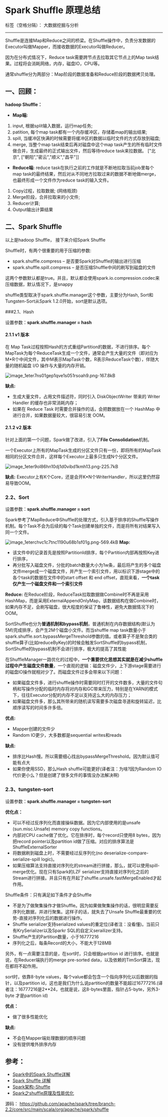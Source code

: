 ﻿# Spark Shuffle 原理总结

标签（空格分隔）： 大数据挖掘与分析

---

Shuffle是连接Map和Reduce之间的桥梁。在Shuffle操作中，负责分发数据的Executor叫做Mapper，而接收数据的Executor叫做Reducer。

因为在分布式情况下，Reduce task需要跨节点去拉取其它节点上的Map task结果。过程将会消耗网络，内存，磁盘IO，CPU等。

通常shuffle分为两部分：Map阶段的数据准备和Reduce阶段的数据拷贝处理。



## 一、回顾：

**hadoop Shuffle：**

- **Map端:**
1. input, 根据split输入数据，运行map任务;
2. patition, 每个map task都有一个内存缓冲区，存储着map的输出结果;
3. spill, 当缓冲区快满的时候需要将缓冲区的数据以临时文件的方式存放到磁盘;
4. merge, 当整个map task结束后再对磁盘中这个map task产生的所有临时文件做合并，生成最终的正式输出文件，然后等待reduce task来拉数据。
    ["北京", ["朝阳","密云","顺义","昌平"]]

- **Reduce端:**
reduce task在执行之前的工作就是不断地拉取当前job里每个map task的最终结果，然后对从不同地方拉取过来的数据不断地做merge，也最终形成一个文件作为reduce task的输入文件。
1. Copy过程，拉取数据; (网络瓶颈)
2. Merge阶段，合并拉取来的小文件;
3. Reducer计算;
4. Output输出计算结果

## 二、Spark Shuffle

以上是hadoop Shuffle， 接下来介绍Spark Shuffle

Shuffle时，有两个很重要的用于压缩的参数:

- spark.shuffle.compress – 是否要Spark对Shuffle的输出进行压缩
- spark.shuffle.spill.compress – 是否压缩Shuffle中间的刷写到磁盘的文件

这两个参数默认都是true。并且，默认都会使用spark.io.compression.codec来压缩数据，默认情况下，是snappy

shuffle类型取决于spark.shuffle.manager这个参数，主要分为Hash, Sort和Tungsten-Sort从Spark 1.2.0开始，sort是默认选项。

###2.1、Hash

设置参数：**spark.shuffle.manager = hash**

#### 2.1.1 v1 版本

在 Map Task过程按照Hash的方式重组Partition的数据，不进行排序。每个MapTask为每个ReduceTask生成一个文件，通常会产生大量的文件（即对应为M*R个中间文件，其中M表示MapTask个数，R表示ReduceTask个数），伴随大量的随机磁盘 I/O 操作与大量的内存开销。

![image_1eter7ns01gep1qve1s051rsoah9.png-167.8kB][1]

**缺点:**

- 生成大量文件，占用文件描述符，同时引入 DiskObjectWriter 带来的 Writer Handler 的缓存也非常消耗内存；
- 如果在 Reduce Task 时需要合并操作的话，会把数据放在一个 HashMap 中进行合并，如果数据量较大，很容易引发 OOM。

#### 2.1.2 v2 版本

针对上面的第一个问题，Spark做了改进，引入了**File Consolidation**机制。

一个Executor上所有的MapTask生成的分区文件只有一份，即将所有的MapTask相同的分区文件合并，这样每个Executor上最多只生成N个分区文件。

![image_1eter9ol86hn10dj1d0vibd1kmh13.png-225.7kB][2]

**缺点:** Executor上有K个Core，还是会开K*N个WriterHandler，所以这里仍然容易导致OOM。

### 2.2、Sort

设置参数：**spark.shuffle.manager = sort**

Spark参考了MapReduce中Shuffle的处理方式，引入基于排序的Shuffle写操作机制。每个Task不会为后续的每个Task创建单独的文件，而是将所有对结果写入同一个文件。

![image_1eterchvc1c7tnc1190u68b1sf01g.png-569.4kB][3]
**Map:**

- 该文件中的记录首先是按照PartitionId排序，每个Partition内部再按照Key进行排序，
- 再分批写入磁盘文件，分批的batch数量大小为1w条，最后将产生的多个磁盘文件merge成一个磁盘文件，并产生一个索引文件，用以标识下游stage中的各个task的数据在文件中的start offset 和 end offset，直观来看，**一个task仅产生一个磁盘文件和一个索引文件**

**Reduce:**
在Reduce阶段，ReduceTask拉取数据做Combine时不再是采用HashMap，而是采用ExternalAppendOnlyMap，该数据结构在做Combine时，如果内存不足，会刷写磁盘，很大程度的保证了鲁棒性，避免大数据情况下的OOM。

SortShuffle也分为**普通机制和bypass机制**，普通机制在内存数据结构(默认为5M)完成排序，会产生2M个磁盘小文件。而当shuffle map task数量小于spark.shuffle.sort.bypassMergeThreshold参数的值。或者算子不是聚合类的shuffle算子(比如reduceByKey)的时候会触发SortShuffle的bypass机制，SortShuffle的bypass机制不会进行排序，极大的提高了其性能

在ShuffleManager一路优化的过程中，**一个重要优化思想其实就是在减少shuffle过程中产生磁盘文件数量**，一个直观的逻辑：磁盘文件少，上下游stage需要进行的磁盘IO操作就相对少了。而磁盘文件过多会带来以下问题：

- 如果磁盘文件多，进行shuffle操作时需要同时打开的文件数多，大量的文件句柄和写操作分配的临时内存将对内存和GC带来压力，特别是在YARN的模式下，往往Executor分配的内存不足以支持这么大的内存压力；
- 如果磁盘文件多，那么其所带来的随机读写需要多次磁盘寻道和旋转延迟，比顺序读写的时间多许多倍。

**优点:**

- Mapper创建的文件少
- Random IO更少，大多数都是sequential writes和reads

**缺点:**

- 排序比Hash慢。所以需要细心找出bypassMergeThreshold。因为默认值可能有点大
- 如果你使用SSD，那么Hash shuffle可能更好(译者注：为啥?因为Random IO代价更小么？但是创建了很多文件的事情没办法解决啊)

### 2.3、tungsten-sort

设置参数：**spark.shuffle.manager = tungsten-sort**

**优化点：**

- 可以不经过反序列化而直接操纵数据。因为它内部使用的是unsafe (sun.misc.Unsafe) memory copy functions。
- 内部对CPU cache做了优化。它在排序时，每个record只使用8 bytes，因为把record pointer以及partition id做了压缩。对应的排序算法是 ShuffleExternalSorter
- 将数据刷到磁盘上时，不需要经过反序列化(no deserialize-compare-serialize-spill logic)。
- 如果压缩算法支持直接对序列化的stream进行拼接，那么，就可以使用spill-merge优化。现在只有Spark的LZF serializer支持直接对序列化之后的Stream进行拼接。并且只有在开起了shuffle.unsafe.fastMergeEnabled才起作用。

Shuffle条件：只有满足如下条件才会Shuffle

- 不是为了做聚集操作才做Shuffle。因为如果做聚集操作的话，很明显需要反序列化数据，并进行聚集。这样子的话，就失去了Unsafe Shuffle最重要的优势-直接对序列化后的数据进行操作。
- Shuffle serializer支持serialized values的重定位(译者注：没看懂)。当前只有KrySerializer以及Sparkr SQL的自定义serailizer支持。
- Shuffle产生的Partition数量，小于16777216
- 序列化之后，每条Record的大小，不能大于128MB

另外，有一点需要注意的是，在sort时，只会根据partition id 进行排序。也就是说，在Reducer端执行的merge pre-sorted data，以及依赖的TimSort算法，现在都将不起作用。

sort时，依靠8-byte values，每个value都会包含一个指向序列化以后数据的指针，以及partition id，这也是我们为什么说partition的数量不能超过16777216.(译者注：16777216是2**24，也就是说，这8-bytes里面，指针占5-byte，另外3-byte 才是partition id)

**优点：**

- 做了很多性能优化

**缺点:**

- 不会在Mapper端处理数据的顺序问题
- 没有提供堆外排序内存


## 参考：

- [Spark中的Spark Shuffle详解](https://www.cnblogs.com/itboys/p/9226479.html)
- [Spark Shuffle 详解](https://zhuanlan.zhihu.com/p/67061627)
- [Spark架构-Shuffle](https://www.jianshu.com/p/a3bb3001abae) 
- [Spark之shuffle原理及性能优化](https://www.jianshu.com/p/98a1d67bc226)

源码：
    https://github.com/apache/spark/tree/branch-2.2/core/src/main/scala/org/apache/spark/shuffle


  [1]: http://static.zybuluo.com/tc1052400205/nlrp81v5yc0hc5n28q8jw6dg/image_1eter7ns01gep1qve1s051rsoah9.png
  [2]: http://static.zybuluo.com/tc1052400205/4whwrnbzlkx395qq84jhy039/image_1eter9ol86hn10dj1d0vibd1kmh13.png
  [3]: http://static.zybuluo.com/tc1052400205/0m45rjnplmkb3pm2yl8ncskx/image_1eterchvc1c7tnc1190u68b1sf01g.png
